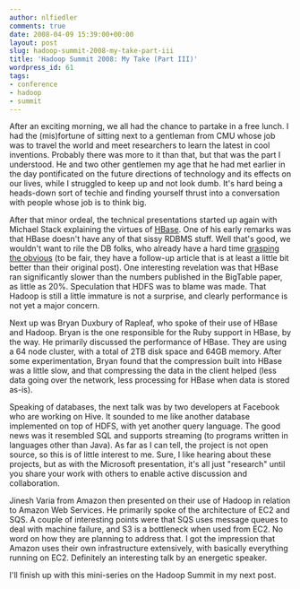 ```yaml
---
author: nlfiedler
comments: true
date: 2008-04-09 15:39:00+00:00
layout: post
slug: hadoop-summit-2008-my-take-part-iii
title: 'Hadoop Summit 2008: My Take (Part III)'
wordpress_id: 61
tags:
- conference
- hadoop
- summit
---
```


After an exciting morning, we all had the chance to partake in a free lunch. I had the (mis)fortune of sitting next to a gentleman from CMU whose job was to travel the world and meet researchers to learn the latest in cool inventions. Probably there was more to it than that, but that was the part I understood. He and two other gentlemen my age that he had met earlier in the day pontificated on the future directions of technology and its effects on our lives, while I struggled to keep up and not look dumb. It's hard being a heads-down sort of techie and finding yourself thrust into a conversation with people whose job is to think big.  
  
After that minor ordeal, the technical presentations started up again with Michael Stack explaining the virtues of [HBase](http://hadoop.apache.org/hbase/). One of his early remarks was that HBase doesn't have any of that sissy RDBMS stuff. Well that's good, we wouldn't want to rile the DB folks, who already have a hard time [grasping the obvious](http://www.databasecolumn.com/2008/01/mapreduce-a-major-step-back.html) (to be fair, they have a follow-up article that is at least a little bit better than their original post). One interesting revelation was that HBase ran significantly slower than the numbers published in the BigTable paper, as little as 20%. Speculation that HDFS was to blame was made. That Hadoop is still a little immature is not a surprise, and clearly performance is not yet a major concern.  
  
Next up was Bryan Duxbury of Rapleaf, who spoke of their use of HBase and Hadoop. Bryan is the one responsible for the Ruby support in HBase, by the way. He primarily discussed the performance of HBase. They are using a 64 node cluster, with a total of 2TB disk space and 64GB memory. After some experimentation, Bryan found that the compression built into HBase was a little slow, and that compressing the data in the client helped (less data going over the network, less processing for HBase when data is stored as-is).  
  
Speaking of databases, the next talk was by two developers at Facebook who are working on Hive. It sounded to me like another database implemented on top of HDFS, with yet another query language. The good news was it resembled SQL and supports streaming (to programs written in languages other than Java). As far as I can tell, the project is not open source, so this is of little interest to me. Sure, I like hearing about these projects, but as with the Microsoft presentation, it's all just "research" until you share your work with others to enable active discussion and collaboration.  
  
Jinesh Varia from Amazon then presented on their use of Hadoop in relation to Amazon Web Services. He primarily spoke of the architecture of EC2 and SQS. A couple of interesting points were that SQS uses message queues to deal with machine failure, and S3 is a bottleneck when used from EC2. No word on how they are planning to address that. I got the impression that Amazon uses their own infrastructure extensively, with basically everything running on EC2. Definitely an interesting talk by an energetic speaker.  
  
I'll finish up with this mini-series on the Hadoop Summit in my next post.
